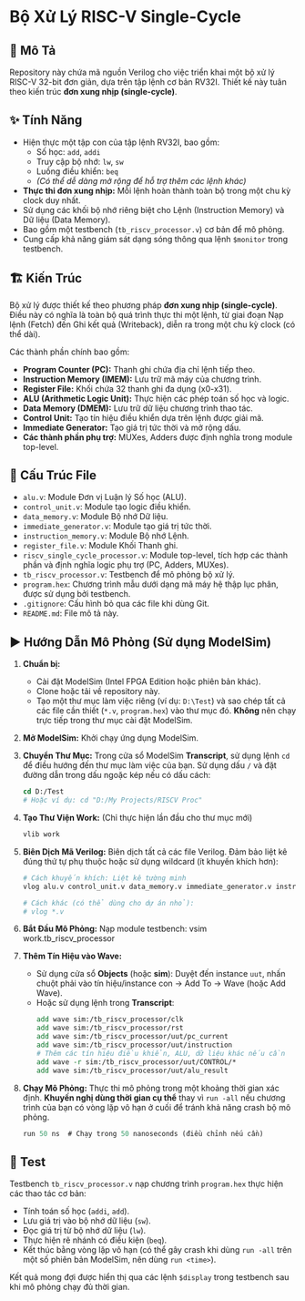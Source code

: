 # Bộ Xử Lý RISC-V Single-Cycle 

## 📝 Mô Tả

Repository này chứa mã nguồn Verilog cho việc triển khai một bộ xử lý RISC-V 32-bit đơn giản, dựa trên tập lệnh cơ bản RV32I. Thiết kế này tuân theo kiến trúc **đơn xung nhịp (single-cycle)**.

## ✨ Tính Năng

*   Hiện thực một tập con của tập lệnh RV32I, bao gồm:
    *   Số học: `add`, `addi`
    *   Truy cập bộ nhớ: `lw`, `sw`
    *   Luồng điều khiển: `beq`
    *   *(Có thể dễ dàng mở rộng để hỗ trợ thêm các lệnh khác)*
*   **Thực thi đơn xung nhịp:** Mỗi lệnh hoàn thành toàn bộ trong một chu kỳ clock duy nhất.
*   Sử dụng các khối bộ nhớ riêng biệt cho Lệnh (Instruction Memory) và Dữ liệu (Data Memory).
*   Bao gồm một testbench (`tb_riscv_processor.v`) cơ bản để mô phỏng.
*   Cung cấp khả năng giám sát dạng sóng thông qua lệnh `$monitor` trong testbench.

## 🏗️ Kiến Trúc

Bộ xử lý được thiết kế theo phương pháp **đơn xung nhịp (single-cycle)**. Điều này có nghĩa là toàn bộ quá trình thực thi một lệnh, từ giai đoạn Nạp lệnh (Fetch) đến Ghi kết quả (Writeback), diễn ra trong một chu kỳ clock (có thể dài).

Các thành phần chính bao gồm:

*   **Program Counter (PC):** Thanh ghi chứa địa chỉ lệnh tiếp theo.
*   **Instruction Memory (IMEM):** Lưu trữ mã máy của chương trình.
*   **Register File:** Khối chứa 32 thanh ghi đa dụng (x0-x31).
*   **ALU (Arithmetic Logic Unit):** Thực hiện các phép toán số học và logic.
*   **Data Memory (DMEM):** Lưu trữ dữ liệu chương trình thao tác.
*   **Control Unit:** Tạo tín hiệu điều khiển dựa trên lệnh được giải mã.
*   **Immediate Generator:** Tạo giá trị tức thời và mở rộng dấu.
*   **Các thành phần phụ trợ:** MUXes, Adders được định nghĩa trong module top-level.

## 📂 Cấu Trúc File

*   `alu.v`: Module Đơn vị Luận lý Số học (ALU).
*   `control_unit.v`: Module tạo logic điều khiển.
*   `data_memory.v`: Module Bộ nhớ Dữ liệu.
*   `immediate_generator.v`: Module tạo giá trị tức thời.
*   `instruction_memory.v`: Module Bộ nhớ Lệnh.
*   `register_file.v`: Module Khối Thanh ghi.
*   `riscv_single_cycle_processor.v`: Module top-level, tích hợp các thành phần và định nghĩa logic phụ trợ (PC, Adders, MUXes).
*   `tb_riscv_processor.v`: Testbench để mô phỏng bộ xử lý.
*   `program.hex`: Chương trình mẫu dưới dạng mã máy hệ thập lục phân, được sử dụng bởi testbench.
*   `.gitignore`: Cấu hình bỏ qua các file khi dùng Git.
*   `README.md`: File mô tả này.

## ▶️ Hướng Dẫn Mô Phỏng (Sử dụng ModelSim)

1.  **Chuẩn bị:**
    *   Cài đặt ModelSim (Intel FPGA Edition hoặc phiên bản khác).
    *   Clone hoặc tải về repository này.
    *   Tạo một thư mục làm việc riêng (ví dụ: `D:\Test`) và sao chép tất cả các file cần thiết (`*.v`, `program.hex`) vào thư mục đó. **Không** nên chạy trực tiếp trong thư mục cài đặt ModelSim.

2.  **Mở ModelSim:** Khởi chạy ứng dụng ModelSim.

3.  **Chuyển Thư Mục:** Trong cửa sổ ModelSim **Transcript**, sử dụng lệnh `cd` để điều hướng đến thư mục làm việc của bạn. Sử dụng dấu `/` và đặt đường dẫn trong dấu ngoặc kép nếu có dấu cách:
    ```tcl
    cd D:/Test
    # Hoặc ví dụ: cd "D:/My Projects/RISCV Proc"

4.  **Tạo Thư Viện Work:** (Chỉ thực hiện lần đầu cho thư mục mới)
    ```tcl
    vlib work

5.  **Biên Dịch Mã Verilog:** Biên dịch tất cả các file Verilog. Đảm bảo liệt kê đúng thứ tự phụ thuộc hoặc sử dụng wildcard (ít khuyến khích hơn):
    ```tcl
    # Cách khuyến khích: Liệt kê tường minh
    vlog alu.v control_unit.v data_memory.v immediate_generator.v instruction_memory.v register_file.v riscv_single_cycle_processor.v tb_riscv_processor.v

    # Cách khác (có thể dùng cho dự án nhỏ):
    # vlog *.v

6.  **Bắt Đầu Mô Phỏng:** Nạp module testbench:
    vsim work.tb_riscv_processor

7.  **Thêm Tín Hiệu vào Wave:**
    *   Sử dụng cửa sổ **Objects** (hoặc **sim**): Duyệt đến instance `uut`, nhấn chuột phải vào tín hiệu/instance con -> Add To -> Wave (hoặc Add Wave).
    *   Hoặc sử dụng lệnh trong **Transcript**:
        ```tcl
        add wave sim:/tb_riscv_processor/clk
        add wave sim:/tb_riscv_processor/rst
        add wave sim:/tb_riscv_processor/uut/pc_current
        add wave sim:/tb_riscv_processor/uut/instruction
        # Thêm các tín hiệu điều khiển, ALU, dữ liệu khác nếu cần
        add wave -r sim:/tb_riscv_processor/uut/CONTROL/*
        add wave sim:/tb_riscv_processor/uut/alu_result
        ```

8.  **Chạy Mô Phỏng:** Thực thi mô phỏng trong một khoảng thời gian xác định. **Khuyến nghị dùng thời gian cụ thể** thay vì `run -all` nếu chương trình của bạn có vòng lặp vô hạn ở cuối để tránh khả năng crash bộ mô phỏng.
    ```tcl
    run 50 ns  # Chạy trong 50 nanoseconds (điều chỉnh nếu cần)
    ```


## 🧪 Test

Testbench `tb_riscv_processor.v` nạp chương trình `program.hex` thực hiện các thao tác cơ bản:

*   Tính toán số học (`addi`, `add`).
*   Lưu giá trị vào bộ nhớ dữ liệu (`sw`).
*   Đọc giá trị từ bộ nhớ dữ liệu (`lw`).
*   Thực hiện rẽ nhánh có điều kiện (`beq`).
*   Kết thúc bằng vòng lặp vô hạn (có thể gây crash khi dùng `run -all` trên một số phiên bản ModelSim, nên dùng `run <time>`).

Kết quả mong đợi được hiển thị qua các lệnh `$display` trong testbench sau khi mô phỏng chạy đủ thời gian.